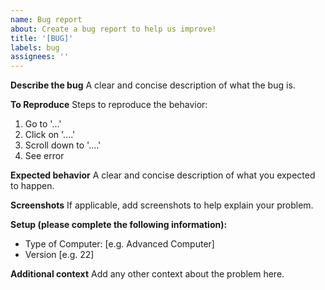 ```yaml
---
name: Bug report
about: Create a bug report to help us improve!
title: '[BUG]'
labels: bug
assignees: ''
---
```


**Describe the bug**
A clear and concise description of what the bug is.

**To Reproduce**
Steps to reproduce the behavior:

1. Go to '...'
2. Click on '....'
3. Scroll down to '....'
4. See error

**Expected behavior**
A clear and concise description of what you expected to happen.

**Screenshots**
If applicable, add screenshots to help explain your problem.

**Setup (please complete the following information):**

- Type of Computer: [e.g. Advanced Computer]
- Version [e.g. 22]

**Additional context**
Add any other context about the problem here.
